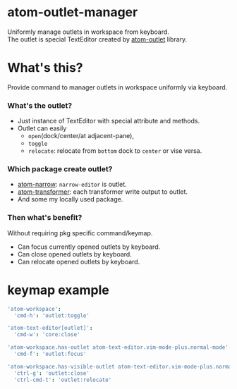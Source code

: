 # atom-outlet-manager

Uniformly manage outlets in workspace from keyboard.  
The outlet is special TextEditor created by [atom-outlet][atom-outlet] library.

[atom-outlet]: https://github.com/t9md/atom-outlet


# What's this?

Provide command to manager outlets in workspace uniformly via keyboard.

### What's the outlet?

- Just instance of TextEditor with special attribute and methods.
- Outlet can easily
  - `open`(dock/center/at adjacent-pane),
  - `toggle`
  - `relocate`: relocate from `bottom` dock to `center` or vise versa.

### Which package create outlet?

- [atom-narrow](https://atom.io/packages/narrow): `narrow-editor` is outlet.
- [atom-transformer](https://atom.io/packages/transformer): each transformer write output to outlet.
- And some my locally used package.

### Then what's benefit?

Without requiring pkg specific command/keymap.

- Can focus currently opened outlets by keyboard.
- Can close opened outlets by keyboard.
- Can relocate opened outlets by keyboard.

# keymap example

```coffeescript
'atom-workspace':
  'cmd-h': 'outlet:toggle'

'atom-text-editor[outlet]':
  'cmd-w': 'core:close'

'atom-workspace.has-outlet atom-text-editor.vim-mode-plus.normal-mode':
  'cmd-f': 'outlet:focus'

'atom-workspace.has-visible-outlet atom-text-editor.vim-mode-plus.normal-mode':
  'ctrl-g': 'outlet:close'
  'ctrl-cmd-t': 'outlet:relocate'
```
